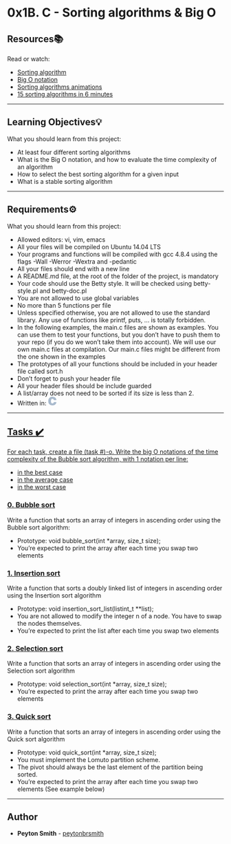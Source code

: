 # 0x1B. C - Sorting algorithms & Big O

## Resources:books:
Read or watch:
* [Sorting algorithm](https://intranet.hbtn.io/rltoken/tmzgO7xhCpNgPUxVhLKibw)
* [Big O notation](https://intranet.hbtn.io/rltoken/XrLMaOhUMHfwsFEz15TVow)
* [Sorting algorithms animations](https://intranet.hbtn.io/rltoken/kJ7rgWoqdLnxSnSEoAiFCQ)
* [15 sorting algorithms in 6 minutes](https://intranet.hbtn.io/rltoken/RdvoGNMTJ6Hq34aJ_HmCqA)

---
## Learning Objectives:bulb:
What you should learn from this project:

* At least four different sorting algorithms
* What is the Big O notation, and how to evaluate the time complexity of an algorithm
* How to select the best sorting algorithm for a given input
* What is a stable sorting algorithm

---
## Requirements⚙️
What you should learn from this project:

* Allowed editors: vi, vim, emacs
* All your files will be compiled on Ubuntu 14.04 LTS
* Your programs and functions will be compiled with gcc 4.8.4 using the flags -Wall -Werror -Wextra and -pedantic
* All your files should end with a new line
* A README.md file, at the root of the folder of the project, is mandatory
* Your code should use the Betty style. It will be checked using betty-style.pl and betty-doc.pl
* You are not allowed to use global variables
* No more than 5 functions per file
* Unless specified otherwise, you are not allowed to use the standard library. Any use of functions like printf, puts, … is totally forbidden.
* In the following examples, the main.c files are shown as examples. You can use them to test your functions, but you don’t have to push them to your repo (if you do we won’t take them into account). We will use our own main.c files at compilation. Our main.c files might be different from the one shown in the examples
* The prototypes of all your functions should be included in your header file called sort.h
* Don’t forget to push your header file
* All your header files should be include guarded
* A list/array does not need to be sorted if its size is less than 2.
* Written in: <a href="https://www.cprogramming.com/" target="_blank"> <img src="https://raw.githubusercontent.com/devicons/devicon/master/icons/c/c-original.svg" alt="c" width="20" height="20"/>

---
## Tasks ✔️

For each task, create a file (task #)-o. Write the big O notations of the time complexity of the Bubble sort algorithm, with 1 notation per line:
* in the best case
* in the average case
* in the worst case

### [0. Bubble sort](./0-bubble_sort.c)
Write a function that sorts an array of integers in ascending order using the Bubble sort algorithm:
* Prototype: void bubble_sort(int *array, size_t size);
* You’re expected to print the array after each time you swap two elements

### [1. Insertion sort](./1-insertion_sort_list.c)
Write a function that sorts a doubly linked list of integers in ascending order using the Insertion sort algorithm
* Prototype: void insertion_sort_list(listint_t \**list);
* You are not allowed to modify the integer n of a node. You have to swap the nodes themselves.
* You’re expected to print the list after each time you swap two elements 

### [2. Selection sort](./2-selection_sort.c)
Write a function that sorts an array of integers in ascending order using the Selection sort algorithm
* Prototype: void selection_sort(int *array, size_t size);
* You’re expected to print the array after each time you swap two elements 

### [3. Quick sort](./3-quick_sort.c)
Write a function that sorts an array of integers in ascending order using the Quick sort algorithm
* Prototype: void quick_sort(int *array, size_t size);
* You must implement the Lomuto partition scheme.
* The pivot should always be the last element of the partition being sorted.
* You’re expected to print the array after each time you swap two elements (See example below)

---

## Author
* **Peyton Smith** - [peytonbrsmith](https://github.com/peytonbrsmith)
